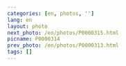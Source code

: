 ```yaml
---
categories: [en, photos, '']
lang: en
layout: photo
next_photo: /en/photos/P0000315.html
picname: P0000314
prev_photo: /en/photos/P0000313.html
tags: []
---
```

